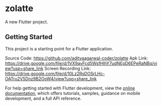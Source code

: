 # zolatte

A new Flutter project.

## Getting Started

This project is a starting point for a Flutter application.

Source Code: https://github.com/adityaagarwal-coder/zolatte
Apk Link: https://drive.google.com/file/d/1VX9ayFcd5WsfHlhY7udNEpD6EPeRaNBq/view?usp=share_link
Screen Recording Link: https://drive.google.com/file/d/10Lz2RsDOSrLHc-OATru2V5Dnz9B2OoW4/view?usp=share_link

For help getting started with Flutter development, view the
[online documentation](https://docs.flutter.dev/), which offers tutorials,
samples, guidance on mobile development, and a full API reference.
